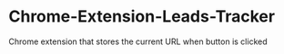 # Chrome-Extension-Leads-Tracker
Chrome extension that stores the current URL when button is clicked
